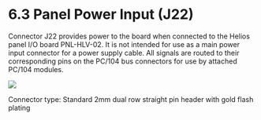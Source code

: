 # 6.3 Panel Power Input (J22)

Connector J22 provides power to the board when connected to the Helios panel I/O board PNL-HLV-02. It is not intended for use as a main power input connector for a power supply cable. All signals are routed to their corresponding pins on the PC/104 bus connectors for use by attached PC/104 modules.

![](broken-reference)

Connector type: Standard 2mm dual row straight pin header with gold flash plating

